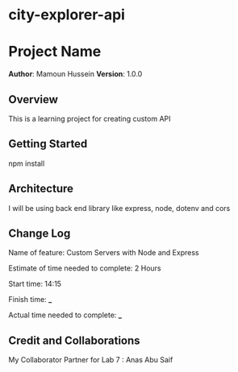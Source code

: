 # city-explorer-api

# Project Name

**Author**: Mamoun Hussein
**Version**: 1.0.0

## Overview

This is a learning project for creating custom API

## Getting Started

npm install

## Architecture

I will be using back end library like express, node, dotenv and cors

## Change Log

Name of feature: Custom Servers with Node and Express

Estimate of time needed to complete: 2 Hours

Start time: 14:15

Finish time: **\_**

Actual time needed to complete: **\_**

## Credit and Collaborations

My Collaborator Partner for Lab 7 : Anas Abu Saif
